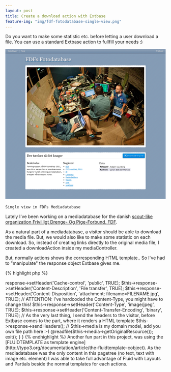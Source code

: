 ```yaml
---
layout: post
title: Create a download action with Extbase
feature-img: "img/fdf-fotodatabase-single-view.png"
---
```


Do you want to make some statistic etc. before letting a user download a file. You can use a standard Extbase action to fullfill your needs :)

[fdf-fotodatabase-single-view]: /img/fdf-fotodatabase-single-view.png "Single view in FDFs Mediadatabase"

![Single view in FDFs Mediadatabase][fdf-fotodatabase-single-view]

	Single view in FDFs Mediadatabase

Lately I've been working on a mediadatabase for the danish [scout-like organization Frivilligt Drenge- Og Pige-Forbund, FDF](http://www.fdf.dk). 

As a natural part of a mediadatabase, a visitor should be able to download the media file. But, we would also like to make some statistic on each download. So, instead of creating links directly to the original media file, I created a downloadAction inside my mediaController.

But, normally actions shows the corresponding HTML template.. So I've had to "manipulate" the response object Extbase gives me. 

{% highlight php %}
<?php

class ImageController extends ActionController {

	public function downloadAction(Tx_Mediadatabase_Domain_Model_Media $media) {
		/**
		 Do something "fun" here.. Statistic, counting, notify, etc.
		 **/
		$this->response->setHeader('Cache-control', 'public', TRUE);
		$this->response->setHeader('Content-Description', 'File transfer', TRUE);
		$this->response->setHeader('Content-Disposition', 'attachment; filename=FILENAME.jpg', TRUE);
		// ATTENTION: I've hardcoded the Content-Type, you might have to change this!
		$this->response->setHeader('Content-Type', 'image/jpeg', TRUE);
		$this->response->setHeader('Content-Transfer-Encoding', 'binary', TRUE);
		// As the very last thing, I send the headers to the visitor, before Extbase comes to the part, where it renders a HTML template
		$this->response->sendHeaders();
		// $this->media is my domain model, add you own file path here :-) 
		@readfile($this->media->getOriginalResource());
		exit();
	}
}

{% endhighlight %}

Another fun part in this project, was using the [FLUIDTEMPLATE as template engine](http://typo3.org/documentation/article/the-fluidtemplate-cobject). As the mediadatabase was the only content in this pagetree (no text, text with image etc. element) I was able to take full advantage of Fluid with Layouts and Partials beside the normal templates for each actions.


